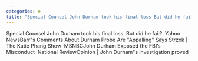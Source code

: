 ```yaml
---
categories: e
title: "Special Counsel John Durham took his final loss But did he fail  Yahoo News"
---
```

Special Counsel John Durham took his final loss. But did he fail?&nbsp;&nbsp;Yahoo NewsBarr"s Comments About Durham Probe Are "Appalling" Says Strzok | The Katie Phang Show&nbsp;&nbsp;MSNBCJohn Durham Exposed the FBI’s Misconduct&nbsp;&nbsp;National ReviewOpinion | John Durham"s investigation proved